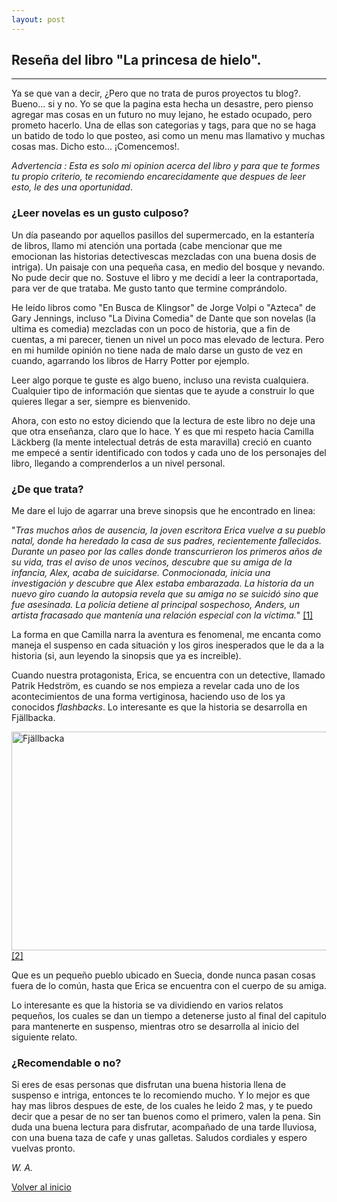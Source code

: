 ```yaml
---
layout: post
---
```


## Reseña del libro "La princesa de hielo".
* * * *
Ya se que van a decir, ¿Pero que no trata de puros proyectos tu blog?.
Bueno... si y no. Yo se que la pagina esta hecha un desastre, pero pienso agregar
mas cosas en un futuro no muy lejano, he estado ocupado, pero prometo hacerlo.
Una de ellas son categorias y tags, para que no se haga un batido de todo lo que posteo,
asi como un menu mas llamativo y muchas cosas mas.
Dicho esto... ¡Comencemos!. 

*Advertencia : Esta es solo mi opinion acerca del libro y para que te 
formes tu propio criterio, te recomiendo encarecidamente que despues de leer
esto, le des una oportunidad*.

### ¿Leer novelas es un gusto culposo?

Un día paseando por aquellos pasillos del supermercado, en la estantería de
libros, llamo mi atención una portada (cabe mencionar que me emocionan las historias
detectivescas mezcladas con una buena dosis de intriga). Un paisaje con una pequeña
casa, en medio del bosque y nevando. No pude decir que no. Sostuve el libro y me 
decidí a leer la contraportada, para ver de que trataba. Me gusto tanto que termine
comprándolo. 

He leído libros como "En Busca de Klingsor" de Jorge Volpi o "Azteca" de Gary Jennings, incluso "La Divina
Comedia" de Dante que son novelas (la ultima es comedia) mezcladas con un poco de historia, que a fin de cuentas, a mi parecer, tienen un nivel un poco mas elevado de lectura. Pero en mi humilde opinión no tiene nada de malo
darse un gusto de vez en cuando, agarrando los libros de Harry Potter por ejemplo. 

Leer algo porque te guste es algo bueno, incluso una revista cualquiera. Cualquier tipo de información 
que sientas que te ayude a construir lo que quieres llegar a ser, siempre es bienvenido. 

Ahora, con esto no estoy diciendo que la lectura de este libro no deje una que otra enseñanza, claro que lo hace.
Y es que mi respeto hacia Camilla Läckberg (la mente intelectual detrás de esta maravilla) creció en cuanto
me empecé a sentir identificado con todos y cada uno de los personajes del libro, llegando a comprenderlos 
a un nivel personal.

### ¿De que trata?

Me dare el lujo de agarrar una breve sinopsis que he encontrado en linea:

"*Tras muchos años de ausencia, la joven escritora Erica vuelve a su pueblo natal, donde ha heredado la casa de sus padres, recientemente fallecidos. Durante un paseo por las calles donde transcurrieron los primeros años de su vida, tras el aviso de unos vecinos, descubre que su amiga de la infancia, Alex, acaba de suicidarse. Conmocionada, inicia una investigación y descubre que Alex estaba embarazada. La historia da un nuevo giro cuando la autopsia revela que su amiga no se suicidó sino que fue asesinada. La policía detiene al principal sospechoso, Anders, un artista fracasado que mantenía una relación especial con la víctima.*" <a href="https://www.casadellibro.com/libro-la-princesa-de-hielo/9788496748163/1136073">[1]</a>

La forma en que Camilla narra la aventura es fenomenal, me encanta como maneja el suspenso en cada situación
y los giros inesperados que le da a la historia (si, aun leyendo la sinopsis que ya es increible).

Cuando nuestra protagonista, Erica, se encuentra con un detective, llamado Patrik Hedström, es cuando se nos empieza a revelar cada uno de los acontecimientos de una forma vertiginosa, haciendo uso de los ya conocidos 
*flashbacks*. Lo interesante es que la historia se desarrolla en Fjällbacka.

<img src="/assets/images/Fjällbacka_von_oben.jpg" width="1000" height="350" alt="Fjällbacka" /> 
<a href="https://es.wikipedia.org/wiki/Fj%C3%A4llbacka">[2]</a>

Que es un pequeño pueblo ubicado en Suecia, donde nunca pasan cosas fuera de lo común, hasta que Erica se encuentra con el cuerpo de su amiga. 

Lo interesante es que la historia se va dividiendo en varios relatos pequeños, los cuales se dan un tiempo a detenerse justo al final del capitulo para mantenerte en suspenso, mientras otro se desarrolla al inicio del siguiente relato.

### ¿Recomendable o no?

Si eres de esas personas que disfrutan una buena historia llena de suspenso e intriga, entonces te lo 
recomiendo mucho. Y lo mejor es que hay mas libros despues de este, de los cuales he leido 2 mas, y te puedo
decir que a pesar de no ser tan buenos como el primero, valen la pena. Sin duda una buena lectura para disfrutar, 
acompañado de una tarde lluviosa, con una buena taza de cafe y unas galletas. Saludos cordiales y espero vuelvas pronto. 

_W. A._

[Volver al inicio](/)
